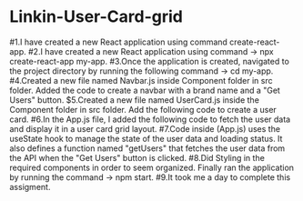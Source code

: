# Linkin-User-Card-grid
#1.I have created a new React application using command create-react-app.
#2.I have created a new React application using command -> npx create-react-app my-app.
#3.Once the application is created, navigated to the project directory by running the following command -> cd my-app.
#4.Created a new file named Navbar.js inside Component folder in src folder. Added the code to create a navbar with a brand name and a "Get Users" button.
$5.Created a new file named UserCard.js inside the  Component folder  in src folder. Add the following code to create a user card.
#6.In the App.js file, I added the following code to fetch the user data and display it in a user card grid layout.
#7.Code inside (App.js) uses the useState hook to manage the state of the user data and loading status. It also defines a function named "getUsers" that fetches the user data from the API when the "Get Users" button is clicked.
#8.Did Styling in the required components in order to seem organized. Finally ran the application by running the command -> npm start.
#9.It took me a day to complete this assigment.
